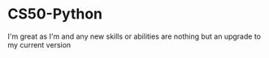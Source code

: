 # CS50-Python
I'm great as I'm and any new skills or abilities are nothing but an upgrade to my current version
